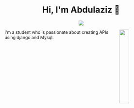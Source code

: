 <h1 align="center">Hi, I'm Abdulaziz 👋</h1>
<p align="center">
    <a href="https://www.linkedin.com/in/abdulaziz-algharbi-8b8a762b3"><img src="https://img.shields.io/badge/linkedin-%230177B5?style=flat&logo=linkedin&logoColor=white"/></a>
  </p>
  
  <img src="#" align="right" width="25%"/>

I'm a student who is passionate about creating APIs using django and Mysql.

